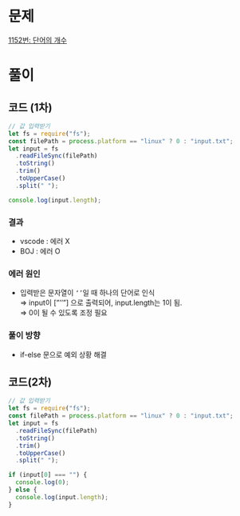 # 문제

[1152번: 단어의 개수](https://www.acmicpc.net/problem/1152)

# 풀이

## 코드 (1차)

```jsx
// 값 입력받기
let fs = require("fs");
const filePath = process.platform == "linux" ? 0 : "input.txt";
let input = fs
  .readFileSync(filePath)
  .toString()
  .trim()
  .toUpperCase()
  .split(" ");

console.log(input.length);
```

### 결과

- vscode : 에러 X
- BOJ : 에러 O

### 에러 원인

- 입력받은 문자열이 `‘’`일 때 하나의 단어로 인식<br>
  ⇒ input이 [”’’”] 으로 출력되어, input.length는 1이 됨.<br>
  ⇒ 0이 될 수 있도록 조정 필요

### 풀이 방향

- if-else 문으로 예외 상황 해결

## 코드(2차)

```jsx
// 값 입력받기
let fs = require("fs");
const filePath = process.platform == "linux" ? 0 : "input.txt";
let input = fs
  .readFileSync(filePath)
  .toString()
  .trim()
  .toUpperCase()
  .split(" ");

if (input[0] === "") {
  console.log(0);
} else {
  console.log(input.length);
}
```
